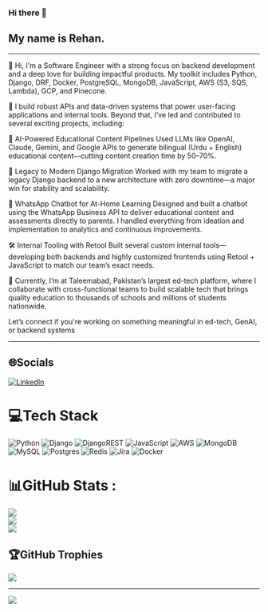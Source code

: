 ### Hi there 👋

## My name is Rehan.

---

👋 Hi, I'm a Software Engineer with a strong focus on backend development and a deep love for building impactful products. My toolkit includes Python, Django, DRF, Docker, PostgreSQL, MongoDB, JavaScript, AWS (S3, SQS, Lambda), GCP, and Pinecone.

🔧 I build robust APIs and data-driven systems that power user-facing applications and internal tools. Beyond that, I’ve led and contributed to several exciting projects, including:

🚀 AI-Powered Educational Content Pipelines
Used LLMs like OpenAI, Claude, Gemini, and Google APIs to generate bilingual (Urdu + English) educational content—cutting content creation time by 50–70%.

🔄 Legacy to Modern Django Migration
Worked with my team to migrate a legacy Django backend to a new architecture with zero downtime—a major win for stability and scalability.

📱 WhatsApp Chatbot for At-Home Learning
Designed and built a chatbot using the WhatsApp Business API to deliver educational content and assessments directly to parents. I handled everything from ideation and implementation to analytics and continuous improvements.

🛠️ Internal Tooling with Retool
Built several custom internal tools—developing both backends and highly customized frontends using Retool + JavaScript to match our team’s exact needs.

🎯 Currently, I’m at Taleemabad, Pakistan’s largest ed-tech platform, where I collaborate with cross-functional teams to build scalable tech that brings quality education to thousands of schools and millions of students nationwide.

Let’s connect if you're working on something meaningful in ed-tech, GenAI, or backend systems

---

## 🌐Socials
[![LinkedIn](https://img.shields.io/badge/LinkedIn-%230077B5.svg?logo=linkedin&logoColor=white)](https://linkedin.com/in/rehan99/) 

# 💻Tech Stack
![Python](https://img.shields.io/badge/python-3670A0?style=for-the-badge&logo=python&logoColor=ffdd54)
![Django](https://img.shields.io/badge/django-%23092E20.svg?style=for-the-badge&logo=django&logoColor=white)
![DjangoREST](https://img.shields.io/badge/DJANGO-REST-ff1709?style=for-the-badge&logo=django&logoColor=white&color=ff1709&labelColor=gray)
![JavaScript](https://img.shields.io/badge/javascript-%23323330.svg?style=for-the-badge&logo=javascript&logoColor=%23F7DF1E)
![AWS](https://img.shields.io/badge/AWS-%23FF9900.svg?style=for-the-badge&logo=amazon-aws&logoColor=white)
![MongoDB](https://img.shields.io/badge/MongoDB-%234ea94b.svg?style=for-the-badge&logo=mongodb&logoColor=white)
![MySQL](https://img.shields.io/badge/mysql-%2300f.svg?style=for-the-badge&logo=mysql&logoColor=white)
![Postgres](https://img.shields.io/badge/postgres-%23316192.svg?style=for-the-badge&logo=postgresql&logoColor=white)
![Redis](https://img.shields.io/badge/redis-%23DD0031.svg?style=for-the-badge&logo=redis&logoColor=white)
![Jira](https://img.shields.io/badge/jira-%230A0FFF.svg?style=for-the-badge&logo=jira&logoColor=white)
![Docker](https://img.shields.io/badge/docker-%230db7ed.svg?style=for-the-badge&logo=docker&logoColor=white)
# 📊GitHub Stats :
![](https://github-readme-stats.vercel.app/api?username=rajarehanahmed&theme=radical&hide_border=false&include_all_commits=false&count_private=false)<br/>
![](https://github-readme-streak-stats.herokuapp.com/?user=rajarehanahmed&theme=radical&hide_border=false)<br/>
![](https://github-readme-stats.vercel.app/api/top-langs/?username=rajarehanahmed&theme=radical&hide_border=false&include_all_commits=false&count_private=false&layout=compact)

## 🏆GitHub Trophies
![](https://github-trophies.vercel.app/?username=rajarehanahmed&theme=radical&no-frame=false&no-bg=false&margin-w=4)

---
[![](https://visitcount.itsvg.in/api?id=rajarehanahmed&icon=0&color=0)](https://visitcount.itsvg.in)
